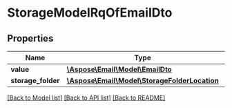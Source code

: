 # StorageModelRqOfEmailDto

## Properties
Name | Type | Description | Notes
------------ | ------------- | ------------- | -------------
**value** | [**\Aspose\Email\Model\EmailDto**](EmailDto.md) |  | [optional] 
**storage_folder** | [**\Aspose\Email\Model\StorageFolderLocation**](StorageFolderLocation.md) |  | [optional] 



[[Back to Model list]](README.md#documentation-for-models) [[Back to API list]](README.md#documentation-for-api-endpoints) [[Back to README]](README.md)


